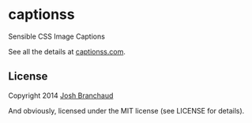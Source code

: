 # captionss

Sensible CSS Image Captions

See all the details at [captionss.com](http://captionss.com).

## License

Copyright 2014 [Josh Branchaud](http://joshbranchaud.com)

And obviously, licensed under the MIT license (see LICENSE for details).
